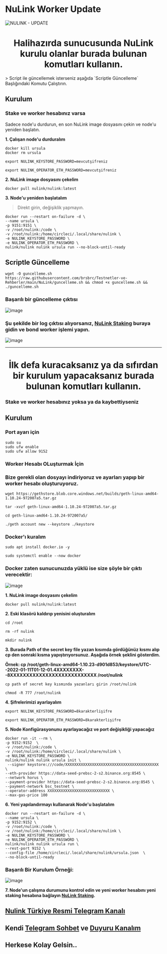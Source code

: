 # NuLink Worker Update

![NULINK - UPDATE](https://user-images.githubusercontent.com/107190154/193439759-3910565f-e794-48a8-9408-36ceab53d9db.gif)

<h1 align="center">Halihazırda sunucusunda NuLink kurulu olanlar burada bulunan komutları kullanın. </h1>
> Script ile güncellemek isterseniz aşağıda `Scriptle Güncelleme` Başlığındaki Komutu Çalıştırın.

## Kurulum

### Stake ve worker hesabınız varsa

Sadece node'u durdurun, en son NuLink image dosyasını çekin ve node'u yeniden başlatın.

**1. Çalışan node'u durduralım**
```
docker kill ursula
docker rm ursula
```
```
export NULINK_KEYSTORE_PASSWORD=mevcutşifreniz

export NULINK_OPERATOR_ETH_PASSWORD=mevcutşifreniz
```

**2. NuLink image dosyasını çekelim**
```
docker pull nulink/nulink:latest
```

**3.  Node'u yeniden başlatalım**
> Direkt girin, değişiklik yapmayın.
```
docker run --restart on-failure -d \
--name ursula \
-p 9151:9151 \
-v /root/nulink:/code \
-v /root/nulink:/home/circleci/.local/share/nulink \
-e NULINK_KEYSTORE_PASSWORD \
-e NULINK_OPERATOR_ETH_PASSWORD \
nulink/nulink nulink ursula run --no-block-until-ready
```

## Scriptle Güncelleme

```
wget -O guncelleme.sh https://raw.githubusercontent.com/brsbrc/Testnetler-ve-Rehberler/main/NuLink/guncelleme.sh && chmod +x guncelleme.sh && ./guncelleme.sh
```

### Başarılı bir güncelleme çıktısı

![image](https://user-images.githubusercontent.com/107190154/196957169-d6a97dca-f971-4b14-9745-a55d905d99d1.png)


### Şu şekilde bir log çıktısı alıyorsanız, [NuLink Staking](https://test-staking.nulink.org/) buraya gidin ve bond worker işlemi yapın.

![image](https://user-images.githubusercontent.com/107190154/196955884-0323cfe1-f8ca-4cf7-82fb-f5fb772f706e.png)

-------------------------------------------------------------------------------------------------------------------------------------------------------------------------------------------------------------------------------------------------------------------------------------------------------------------------------------------------------

 <h1 align="center">İlk defa kuracaksanız ya da sıfırdan bir kurulum yapacaksanız burada bulunan komutları kullanın. </h1>

### Stake ve worker hesabınız yoksa ya da kaybettiyseniz

## Kurulum

### Port ayarı için
 ```
 sudo su
 sudo ufw enable
 sudo ufw allow 9152
 ```

### Worker Hesabı OLuşturmak İçin

### Bize gerekli olan dosyayı indiriyoruz ve ayarları yapıp bir worker hesabı oluşturuyoruz.
```
wget https://gethstore.blob.core.windows.net/builds/geth-linux-amd64-1.10.24-972007a5.tar.gz

tar -xvzf geth-linux-amd64-1.10.24-972007a5.tar.gz

cd geth-linux-amd64-1.10.24-972007a5/

./geth account new --keystore ./keystore
```

### Docker'ı kuralım
```
sudo apt install docker.io -y
```
```
sudo systemctl enable --now docker
```

### Docker zaten sunucunuzda yüklü ise size şöyle bir çıktı verecektir:

![image](https://user-images.githubusercontent.com/107190154/195498531-9463f14e-c8b2-415f-adf9-17c0b22283c2.png)

**1. NuLink image dosyasını çekelim**
```
docker pull nulink/nulink:latest
```

**2. Eski klasörü kaldırıp yenisini oluşturalım**
```
cd /root
```
```
rm -rf nulink
```
```
mkdir nulink
```

**3.  Burada Path of the secret key file yazan kısımda gördüğünüz kısmı alıp cp den sonraki kısma yapıştırıyorsunuz. Aşağıda örnek şeklini gösterdim.**

**Örnek: cp /root/geth-linux-amd64-1.10.23-d901d853/keystore/UTC--2022-01-11T01-12-01.4XXXXXXXX--8XXXXXXXXXXXXXXXXXXXXXXXXXXX /root/nulink**

```
cp path of secret key kısmında yazanları girin /root/nulink
```
```
chmod -R 777 /root/nulink
```

**4. Şifrelerimizi ayarlayalım**
```
export NULINK_KEYSTORE_PASSWORD=8karakterlişifre

export NULINK_OPERATOR_ETH_PASSWORD=8karakterlişifre
```

**5. Node Konfigürasyonunu ayarlayacağız ve port değişikliği yapacağız** 
```
docker run -it --rm \
-p 9152:9152  \
-v /root/nulink:/code \
-v /root/nulink:/home/circleci/.local/share/nulink \
-e NULINK_KEYSTORE_PASSWORD \
nulink/nulink nulink ursula init \
 --signer keystore:///code/XXXXXXXXXXXXXXXXXXXXXXXXXXXXXXXXXXXXXXXXXX \
--eth-provider https://data-seed-prebsc-2-s2.binance.org:8545 \
--network horus \
--payment-provider https://data-seed-prebsc-2-s2.binance.org:8545 \
--payment-network bsc_testnet \
--operator-address XXXXXXXXXXXXXXXXXXXXXXXXXXXX \
--max-gas-price 100
```

**6. Yeni yapılandırmayı kullanarak Node'u başlatalım**
```
docker run --restart on-failure -d \
--name ursula \
-p 9152:9152 \
-v /root/nulink:/code \
-v /root/nulink:/home/circleci/.local/share/nulink \
-e NULINK_KEYSTORE_PASSWORD \
-e NULINK_OPERATOR_ETH_PASSWORD \
nulink/nulink nulink ursula run \
--rest-port 9152 \
--config-file /home/circleci/.local/share/nulink/ursula.json  \
--no-block-until-ready
```

### Başarılı Bir Kurulum Örneği:

![image](https://user-images.githubusercontent.com/107190154/193912627-c68faa7e-6455-4caa-8e6e-1d17720bc79e.png)

**7.  Node'un çalışma durumunu kontrol edin ve yeni worker hesabını yeni staking hesabına bağlayın [NuLink Staking](https://test-staking.nulink.org/).**

## [Nulink Türkiye Resmi Telegram Kanalı](https://t.me/NuLink_Turkey)
## Kendi [Telegram Sohbet](https://t.me/NotitiaGroup) ve [Duyuru Kanalım](https://t.me/NotitiaGroup)
## Herkese Kolay Gelsin..

